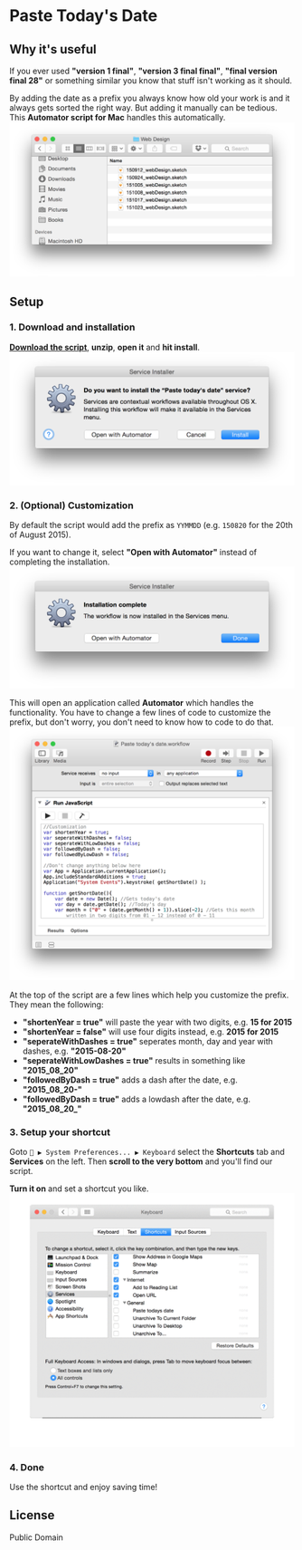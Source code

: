 # Paste Today's Date
## Why it's useful
If you ever used **"version 1 final"**, **"version 3 final final"**, **"final version final 28"** or something similar you know that stuff isn't working as it should.

By adding the date as a prefix you always know how old your work is and it always gets sorted the right way. But adding it manually can be tedious. This **Automator script for Mac** handles this automatically.
![Proper naming example](assets/gains.png)

## Setup
### 1. Download and installation
[**Download the script**](https://github.com/stephanbogner/Paste-Todays-Date/raw/master/automatorScript.zip), **unzip**, **open it** and **hit install**.
![Installation](assets/install_service.png)

### 2. (Optional) Customization
By default the script would add the prefix as `YYMMDD` (e.g. `150820` for the 20th of August 2015).


If you want to change it, select **"Open with Automator"** instead of completing the installation.
![Installation complete](assets/customize_prefix.png)

This will open an application called **Automator** which handles the functionality. You have to change a few lines of code to customize the prefix, but don't worry, you don't need to know how to code to do that.
![Customize your prefix](assets/customize_prefix2.png)

At the top of the script are a few lines which help you customize the prefix. They mean the following:

- **"shortenYear = true"** will paste the year with two digits, e.g. **15 for 2015**
- **"shortenYear = false"** will use four digits instead, e.g. **2015 for 2015**
- **"seperateWithDashes = true"** seperates month, day and year with dashes, e.g. **"2015-08-20"**
- **"seperateWithLowDashes = true"** results in something like **"2015_08_20"**
- **"followedByDash = true"** adds a dash after the date, e.g. **"2015_08_20-"**
- **"followedByDash = true"** adds a lowdash after the date, e.g. **"2015_08_20_"**

### 3. Setup your shortcut
Goto ` ▶ System Preferences... ▶ Keyboard` select the **Shortcuts** tab and **Services** on the left. Then **scroll to the very bottom** and you'll find our script. 

**Turn it on** and set a shortcut you like.
![Edit Shortcut](assets/add_shortcut.gif)

### 4. Done
Use the shortcut and enjoy saving time!

## License
Public Domain